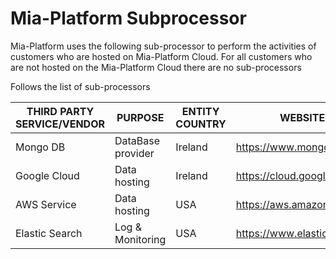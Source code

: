 # Mia-Platform Subprocessor

Mia-Platform uses the following sub-processor to perform the activities of customers who are hosted on Mia-Platform Cloud.
For all customers who are not hosted on the Mia-Platform Cloud there are no sub-processors

Follows the list of sub-processors

| THIRD PARTY SERVICE/VENDOR | PURPOSE           | ENTITY COUNTRY | WEBSITE                   |
|----------------------------|-------------------|----------------|---------------------------|
| Mongo DB                   | DataBase provider | Ireland        | https://www.mongodb.com/  |
| Google Cloud               | Data hosting      | Ireland        | https://cloud.google.com/ |
| AWS Service                | Data hosting      | USA            | https://aws.amazon.com/   |
| Elastic Search             | Log & Monitoring  | USA            | https://www.elastic.co/   |
